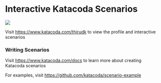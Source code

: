 # Interactive Katacoda Scenarios

[![](http://shields.katacoda.com/katacoda/thirudk/count.svg)](https://www.katacoda.com/thirudk "Get your profile on Katacoda.com")

Visit https://www.katacoda.com/thirudk to view the profile and interactive scenarios

### Writing Scenarios
Visit https://www.katacoda.com/docs to learn more about creating Katacoda scenarios

For examples, visit https://github.com/katacoda/scenario-example
